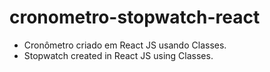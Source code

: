 # cronometro-stopwatch-react

- Cronômetro criado em React JS usando Classes.
- Stopwatch created in React JS using Classes.
